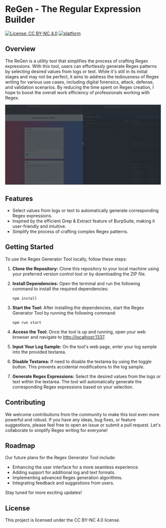 # ReGen - The Regular Expression Builder

[![License: CC BY-NC 4.0](https://img.shields.io/badge/License-CC%20BY--NC%204.0-lightgreen.svg)](https://creativecommons.org/licenses/by-nc/4.0/)
[![platform](https://img.shields.io/badge/platform-osx%2Flinux%2Fwindows-green.svg)](https://github.com/TheNittam/RPOscanner/)

## Overview

The ReGen is a utility tool that simplifies the process of crafting Regex expressions. With this tool, users can effortlessly generate Regex patterns by selecting desired values from logs or text. While it's still in its initial stages and may not be perfect, it aims to address the tediousness of Regex writing for various use cases, including digital forensics, attack, defense, and validation scenarios. By reducing the time spent on Regex creation, I hope to boost the overall work efficiency of professionals working with Regex.

![DEMO GIF](.github/demo/demo.gif)

## Features

- Select values from logs or text to automatically generate corresponding Regex expressions.
- Inspired by the efficient Grep & Extract feature of BurpSuite, making it user-friendly and intuitive.
- Simplify the process of crafting complex Regex patterns.

## Getting Started

To use the Regex Generator Tool locally, follow these steps:

1. **Clone the Repository:**
   Clone this repository to your local machine using your preferred version control tool or by downloading the ZIP file.

2. **Install Dependencies:**
   Open the terminal and run the following command to install the required dependencies:
   ```
   npm install
   ```

3. **Start the Tool:**
   After installing the dependencies, start the Regex Generator Tool by running the following command:
   ```
   npm run start
   ```

4. **Access the Tool:**
   Once the tool is up and running, open your web browser and navigate to [http://localhost:1337](http://localhost:1337).

5. **Input Your Log Sample:**
   On the tool's web page, enter your log sample into the provided textarea.

6. **Disable Textarea:**
   If need to disable the textarea by using the toggle button. This prevents accidental modifications to the log sample.

7. **Generate Regex Expressions:**
   Select the desired values from the logs or text within the textarea. The tool will automatically generate the corresponding Regex expressions based on your selection.

## Contributing

We welcome contributions from the community to make this tool even more powerful and robust. If you have any ideas, bug fixes, or feature suggestions, please feel free to open an issue or submit a pull request. Let's collaborate to simplify Regex writing for everyone!

## Roadmap

Our future plans for the Regex Generator Tool include:

- Enhancing the user interface for a more seamless experience.
- Adding support for additional log and text formats.
- Implementing advanced Regex generation algorithms.
- Integrating feedback and suggestions from users.

Stay tuned for more exciting updates!

## License

This project is licensed under the CC BY-NC 4.0 license.
